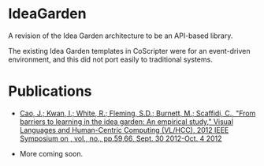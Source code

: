 IdeaGarden
==========

A revision of the Idea Garden architecture to be an API-based library.

The existing Idea Garden templates in CoScripter were for an event-driven environment, and this did not port easily to traditional systems.

Publications
============

* [Cao, J.; Kwan, I.; White, R.; Fleming, S.D.; Burnett, M.; Scaffidi, C., "From barriers to learning in the idea garden: An empirical study," Visual Languages and Human-Centric Computing (VL/HCC), 2012 IEEE Symposium on , vol., no., pp.59,66, Sept. 30 2012-Oct. 4 2012](http://ieeexplore.ieee.org/xpls/abs_all.jsp?arnumber=6344483&tag=1)

* More coming soon.
